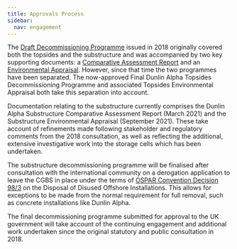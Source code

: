 ```yaml
---
title: Approvals Process
sidebar:
  nav: engagement
---
```


The [Draft Decommissioning Programme](/assets/Dunlin-Alpha-Decom-Programme-Rev-A6-2nd-version-FBL-DUN-DUNA-HSE-01-PLN-00001.pdf) issued in 2018 originally covered
both the topsides and the substructure and was accompanied by two key
supporting documents: a [Comparative Assessment Report](/assets/Dunlin-Alpha-Comparative-Assessment-Report-A-301649-S07-REPT-005.pdf) and an
[Environmental Appraisal](/assets/Dunlin-Alpha-Environmental-Appraisal-Report-XOD-DUN-HSE-RPT-00005.pdf). However, since that time the two programmes
have been separated. The now-approved Final Dunlin Alpha Topsides
Decommissioning Programme and associated Topsides Environmental
Appraisal both take this separation into account.

Documentation relating to the substructure currently comprises the
Dunlin Alpha Substructure Comparative Assessment Report (March 2021) and
the Substructure Environmental Appraisal (September 2021). These take
account of refinements made following stakeholder and regulatory
comments from the 2018 consultation, as well as reflecting the
additional, extensive investigative work into the storage cells which
has been undertaken.

The substructure decommissioning programme will be finalised after
consultation with the international community on a derogation
application to leave the CGBS in place under the terms of [OSPAR
Convention Decision 98/3](https://www.ospar.org/documents?v=6875) on
the Disposal of Disused Offshore Installations. This allows for
exceptions to be made from the normal requirement for full removal, such
as concrete installations like Dunlin Alpha.

The final decommissioning programme submitted for approval to the UK
government will take account of the continuing engagement and additional
work undertaken since the original statutory and public consultation in
2018.
